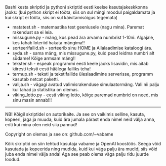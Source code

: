 Bashi kesta skriptid ja pythoni skriptid eesti keelse kasutajakeskkonna jaoks:
(kui python skript ei tööta, siis on sul mingi moodul paigaldamata ja kui skript ei tööta, siis on sul käivitamisõigus tegemata)

* matatest.sh - matemaatika test geeniusele (nagu mina). Paremat rakendust sa ei leia.
* missugune.py - mäng, kus pead ära arvama numbrist 1-10ni. Algajale, kes tahab loteriid hakata mängima!!
* sorteerifailid.sh - sorteerib sinu HOME ja Allalaadimise kataloogi ära.
* syda.sh - sama mäng, mis missugune.py, kuid pead leidma numbri alt südame! Kõige armsam mäng!!
* tekster.sh - espeak programmi eesti keele jaoks lisavidin, mis aitab kiiresti teksti eesti häälega failiks teha!
* termup.sh - teksti ja tekstifailide üleslaadimine serverisse, programm kasutab netcat paketti.
* valija.sh - vägagi avatud valimisrakenduse simulaatormäng. Vali nii palju kui tahad ja statistika on olemas.
* viking_lotto.py - eesti viking lotto, kõige paremad numbrid on need, mis sinu masin annab!!!
------
NB! Kõigil skriptidel on autorikaite. Ja see on vaikimis selline, kasuta, kopeeri, jaga ja muuda, kuid ära jumala pärast enda nimel neid välja anna, eriti kui mina olen neid siia pannud!

Copyright on olemas ja see on:
github.com/~vabame

Kõik skriptid on siin tehtud kasutaja vabame ja OpenAI koostöös. Seega võid kasutada ja kopeerida ning mudida, kuid kui väga palju ära mudid, siis võid juba enda nimel välja anda! Aga see peab olema väga palju ridu juurde loodud.
